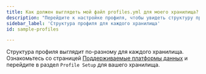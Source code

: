 ```yaml
---
title: Как должен выглядеть мой файл profiles.yml для моего хранилища?
description: "Перейдите к настройке профиля, чтобы увидеть структуру профиля"
sidebar_label: 'Структура профиля для каждого хранилища'
id: sample-profiles

---
```


Структура профиля выглядит по-разному для каждого хранилища. Ознакомьтесь со страницей [Поддерживаемые платформы данных](/docs/supported-data-platforms) и перейдите в раздел `Profile Setup` для вашего хранилища.
